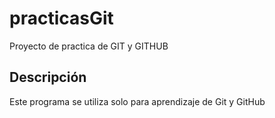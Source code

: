 # practicasGit
Proyecto de practica de GIT y GITHUB

## Descripción
Este programa se utiliza solo para aprendizaje de Git y GitHub
